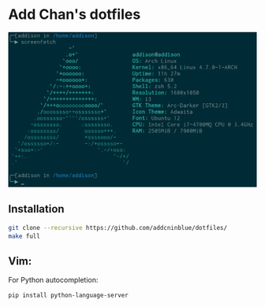 # Add Chan's dotfiles

![screenfetch](screenfetch.png)

## Installation
```bash
git clone --recursive https://github.com/addcninblue/dotfiles/
make full
```

## Vim:
For Python autocompletion:
```
pip install python-language-server
```
